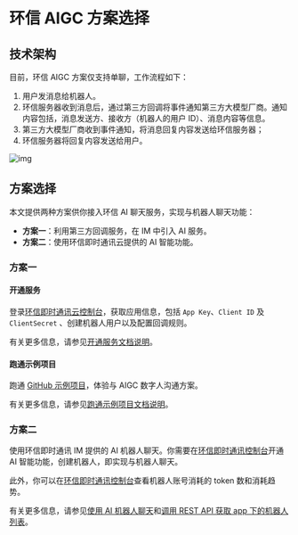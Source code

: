 # 环信 AIGC 方案选择

## 技术架构

目前，环信 AIGC 方案仅支持单聊，工作流程如下：
1. 用户发消息给机器人。
2. 环信服务器收到消息后，通过第三方回调将事件通知第三方大模型厂商。通知内容包括，消息发送方、接收方（机器人的用户 ID）、消息内容等信息。
3. 第三方大模型厂商收到事件通知，将消息回复内容发送给环信服务器；
4. 环信服务器将回复内容发送给用户。

![img](@static/images/aigc/technical_architecture.png)

## 方案选择

本文提供两种方案供你接入环信 AI 聊天服务，实现与机器人聊天功能：

- **方案一**：利用第三方回调服务，在 IM 中引入 AI 服务。
- **方案二**：使用环信即时通讯云提供的 AI 智能功能。

### 方案一

#### 开通服务

登录[环信即时通讯云控制台](https://console.easemob.com/user/login)，获取应用信息，包括 `App Key`、`Client ID` 及 `ClientSecret` 、创建机器人用户以及配置回调规则。

有关更多信息，请参见[开通服务文档说明](aigc_use.html)。

#### 跑通示例项目

跑通 [GitHub 示例项目](https://github.com/easemob/Easemob-AIGCService-Example)，体验与 AIGC 数字人沟通方案。

有关更多信息，请参见[跑通示例项目文档说明](aigc_run_through_demo.html)。

### 方案二

使用环信即时通讯 IM 提供的 AI 机器人聊天。你需要在[环信即时通讯控制台](https://console.easemob.com/user/login)开通 AI 智能功能，创建机器人，即实现与机器人聊天。

此外，你可以在[环信即时通讯控制台](https://console.easemob.com/user/login)查看机器人账号消耗的 token 数和消耗趋势。

有关更多信息，请参见[使用 AI 机器人聊天](aigc_use)和[调用 REST API 获取 app 下的机器人列表](aigc_rest_api.html)。


